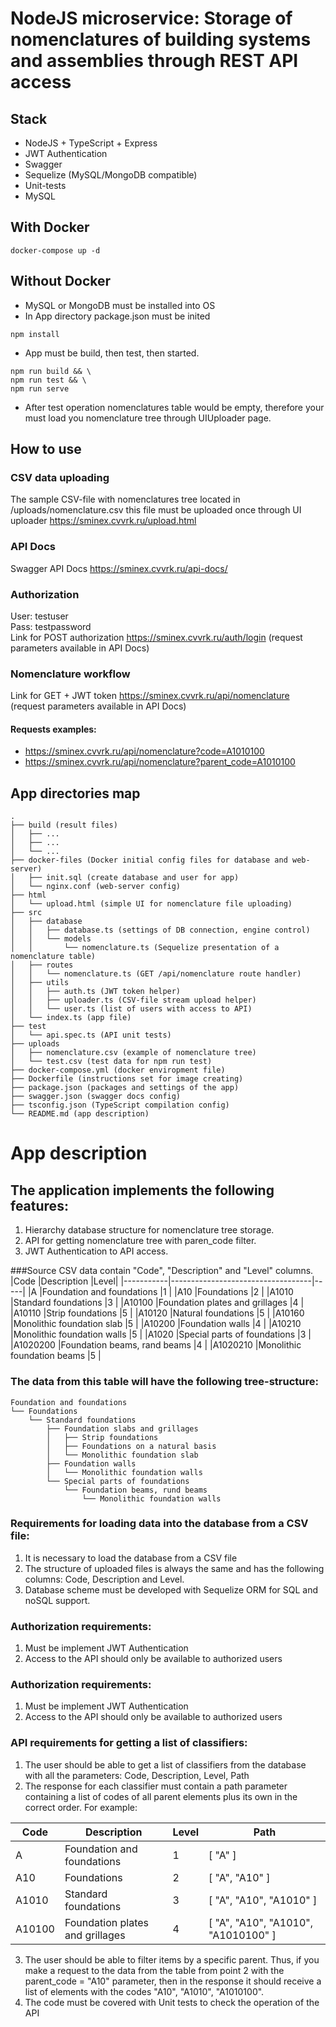 # NodeJS microservice: Storage of nomenclatures of building systems and assemblies through REST API access

## Stack
* NodeJS + TypeScript + Express
* JWT Authentication
* Swagger
* Sequelize (MySQL/MongoDB compatible)
* Unit-tests
* MySQL

## With Docker
```
docker-compose up -d
```

## Without Docker
* MySQL or MongoDB must be installed into OS
* In App directory package.json must be inited
```
npm install
```
* App must be build, then test, then started.
```
npm run build && \
npm run test && \
npm run serve
```
* After test operation nomenclatures table would be empty, therefore
  your must load you nomenclature tree through UIUploader page.

## How to use
### CSV data uploading
The sample CSV-file with nomenclatures tree located in /uploads/nomenclature.csv 
this file must be uploaded once through UI uploader https://sminex.cvvrk.ru/upload.html

### API Docs
Swagger API Docs https://sminex.cvvrk.ru/api-docs/

### Authorization
User: testuser\
Pass: testpassword\
Link for POST authorization https://sminex.cvvrk.ru/auth/login
(request parameters available in API Docs) 

### Nomenclature workflow
Link for GET + JWT token https://sminex.cvvrk.ru/api/nomenclature
(request parameters available in API Docs)
#### Requests examples:
* https://sminex.cvvrk.ru/api/nomenclature?code=A1010100
* https://sminex.cvvrk.ru/api/nomenclature?parent_code=A1010100

## App directories map
````
.
├── build (result files)
│   ├── ...
│   ├── ...
│   └── ...
├── docker-files (Docker initial config files for database and web-server)
│   ├── init.sql (create database and user for app)
│   └── nginx.conf (web-server config)
├── html
│   └── upload.html (simple UI for nomenclature file uploading)
├── src
│   ├── database
│   │   ├── database.ts (settings of DB connection, engine control)
│   │   └── models
│   │       └── nomenclature.ts (Sequelize presentation of a nomenclature table)
│   ├── routes
│   │   └── nomenclature.ts (GET /api/nomenclature route handler)
│   ├── utils
│   │   ├── auth.ts (JWT token helper)
│   │   ├── uploader.ts (CSV-file stream upload helper)
│   │   └── user.ts (list of users with access to API)
│   └── index.ts (app file)
├── test
│   └── api.spec.ts (API unit tests)
├── uploads
│   ├── nomenclature.csv (example of nomenclature tree)
│   └── test.csv (test data for npm run test)
├── docker-compose.yml (docker enviropment file)
├── Dockerfile (instructions set for image creating)
├── package.json (packages and settings of the app)
├── swagger.json (swagger docs config)
├── tsconfig.json (TypeScript compilation config)
└── README.md (app description)
````

# App description
## The application implements the following features:
1) Hierarchy database structure for nomenclature tree storage.
2) API for getting nomenclature tree with paren_code filter.
3) JWT Authentication to API access.

###Source CSV data contain "Code", "Description" and "Level" columns.
|Code       |Description                        |Level|
|-----------|-----------------------------------|-----|
|A          |Foundation and foundations         |1    |
|A10        |Foundations                        |2    |
|A1010      |Standard foundations               |3    |
|A10100     |Foundation plates and grillages    |4    |
|A10110     |Strip foundations                  |5    |
|A10120     |Natural foundations                |5    |
|A10160     |Monolithic foundation slab         |5    |
|A10200     |Foundation walls                   |4    |
|A10210     |Monolithic foundation walls        |5    |
|A1020      |Special parts of foundations       |3    |
|A1020200   |Foundation beams, rand beams       |4    |
|A1020210   |Monolithic foundation beams        |5    |

### The data from this table will have the following tree-structure:
````
Foundation and foundations
└── Foundations
    └── Standard foundations
        ├── Foundation slabs and grillages
        │   ├── Strip foundations
        │   ├── Foundations on a natural basis
        │   └── Monolithic foundation slab
        ├── Foundation walls
        │   └── Monolithic foundation walls
        └── Special parts of foundations
            └── Foundation beams, rund beams
                └── Monolithic foundation walls
````
### Requirements for loading data into the database from a CSV file:
1. It is necessary to load the database from a CSV file
2. The structure of uploaded files is always the same and has the following columns: Code, Description and Level.
3. Database scheme must be developed with Sequelize ORM for SQL and noSQL support.

### Authorization requirements:
1. Must be implement JWT Authentication
2. Access to the API should only be available to authorized users

### Authorization requirements:
1. Must be implement JWT Authentication
2. Access to the API should only be available to authorized users

### API requirements for getting a list of classifiers:
1. The user should be able to get a list of classifiers from the database with all the parameters: Code, Description, Level, Path
2. The response for each classifier must contain a path parameter containing a list of codes of all parent elements plus its own in the correct order.
   For example:

|Code       |Description                        |Level|Path                                 |
|-----------|-----------------------------------|-----|-------------------------------------|
|A          |Foundation and foundations         |1    |[ "A" ]                              |
|A10        |Foundations                        |2    |[ "A", "A10" ]                       |
|A1010      |Standard foundations               |3    |[ "A", "A10", "A1010" ]              |
|A10100     |Foundation plates and grillages    |4    |[ "A", "A10", "A1010", "A1010100" ]  |


3. The user should be able to filter items by a specific parent. Thus, if you make a request to the data from the table from point 2 with the parent_code = "A10" parameter, then in the response it should receive a list of elements with the codes "A10", "A1010", "A1010100".
4. The code must be covered with Unit tests to check the operation of the API
